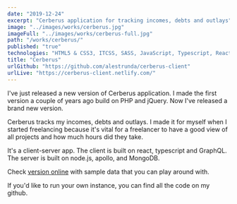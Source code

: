 ```yaml
---
date: "2019-12-24"
excerpt: "Cerberus application for tracking incomes, debts and outlays"
image: "../images/works/cerberus.jpg"
imageFull: "../images/works/cerberus-full.jpg"
path: "/works/cerberus/"
published: "true"
technologies: "HTML5 & CSS3, ITCSS, SASS, JavaScript, Typescript, React, Node.js, GraphQL, MongoDB, Webpack"
title: "Cerberus"
urlGithub: "https://github.com/alestrunda/cerberus-client"
urlLive: "https://cerberus-client.netlify.com/"
---
```


I've just released a new version of Cerberus application. I made the first version a couple of years ago build on PHP and jQuery. Now I've released a brand new version.

Cerberus tracks my incomes, debts and outlays. I made it for myself when I started freelancing because it's vital for a freelancer to have a good view of all projects and how much hours did they take.

It's a client-server app. The client is built on react, typescript and GraphQL. The server is built on node.js, apollo, and MongoDB.

Check [version online](https://cerberus-client.netlify.com/) with sample data that you can play around with.

If you'd like to run your own instance, you can find all the code on my github.
